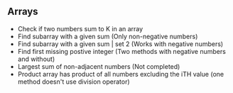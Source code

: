 ## Arrays

- Check if two numbers sum to K in an array
- Find subarray with a given sum (Only non-negative numbers) 
- Find subarray with a given sum | set 2 (Works with negative numbers)
- Find first missing postive integer (Two methods with negative numbers and without)
- Largest sum of non-adjacent numbers (Not completed)
- Product array has product of all numbers excluding the iTH value (one method doesn't use division operator)